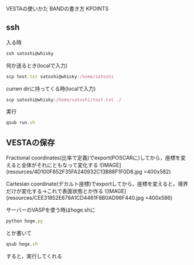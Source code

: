 VESTAの使いかた
BANDの書き方 KPOINTS

## ssh

入る時

```js
ssh satoshi@whisky
```

何か送るとき(localで入力)

```js
scp test.txt satoshi@whisky:/home/satoshi
```

curren dirに持ってくる時(localで入力)

```js
scp satoshi@whisky:/home/satoshi/test.txt ./
```

実行

```js
qsub run.sh
```

## VESTAの保存

Fractional coordinates(比率で定義)でexport(POSCARに)してから，座標を変えると全体がそれにともなって変化する
![IMAGE](resources/4D100F852F35FA240932C13B88F1F0D8.jpg =400x582)

Cartesian coordinate(デカルト座標)でexportしてから，座標を変えると，境界だけが変化する→これで表面状態とか作る
![IMAGE](resources/CEE31852E679A1CD4461F8B0AD96F440.jpg =400x586)





サーバーのVASPを使う時はhoge.shに

```js
python hoge.py
```

とか書いて

```js
qsub hoge.sh
```

すると，実行してくれる





